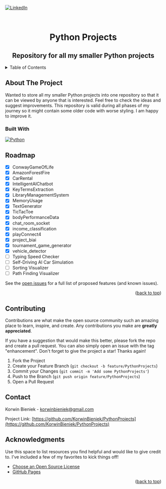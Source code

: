 <a name="readme-top"></a>

[![LinkedIn][linkedin-shield]][linkedin-url]


<br />
<div align="center">
  <a href="https://github.com/KorwinBieniek/PythonProjects">
<!--     <img src="images/logo.png" alt="Logo" width="80" height="80"> -->
  </a>

  <h1 align="center">Python Projects</h1>

  <h2>
    Repository for all my smaller Python projects
    <br />
  </h2>
</div>


<details>
  <summary>Table of Contents</summary>
  <ol>
    <li>
      <a href="#about-the-project">About The Project</a>
      <ul>
        <li><a href="#built-with">Built With</a></li>
      </ul>
    </li>
    <li><a href="#roadmap">Roadmap</a></li>
    <li><a href="#contributing">Contributing</a></li>
    <li><a href="#contact">Contact</a></li>
    <li><a href="#acknowledgments">Acknowledgments</a></li>
  </ol>
</details>



## About The Project

<!-- [![Product Name Screen Shot][product-screenshot]](https://example.com) -->

Wanted to store all my smaller Python projects into one repository so that it can be viewed by anyone that is interested. Feel free to check the ideas and suggest improvements. This repository is valid during all phases of my journey so it might contain some older code with worse styling. I am happy to improve it.



### Built With

[![Python][Python]][Python-img]

## Roadmap

- [x] ConwayGameOfLife
- [x] AmazonForestFire
- [x] CarRental
- [x] IntelligentAIChatbot
- [x] KeyTermsExtraction
- [x] LibraryManagementSystem
- [x] MemoryUsage
- [x] TextGenerator
- [x] TicTacToe
- [x] bodyPerformanceData
- [x] chat_room_socket
- [x] income_classification
- [x] playConnect4
- [x] project_biai
- [x] tournament_game_generator
- [x] vehicle_detector
- [ ] Typing Speed Checker
- [ ] Self-Driving AI Car Simulation
- [ ] Sorting Visualizer
- [ ] Path Finding Visualizer

See the [open issues](https://github.com/KorwinBieniek/PythonProjects/issues) for a full list of proposed features (and known issues).

<p align="right">(<a href="#readme-top">back to top</a>)</p>



## Contributing

Contributions are what make the open source community such an amazing place to learn, inspire, and create. Any contributions you make are **greatly appreciated**.

If you have a suggestion that would make this better, please fork the repo and create a pull request. You can also simply open an issue with the tag "enhancement".
Don't forget to give the project a star! Thanks again!

1. Fork the Project
2. Create your Feature Branch (`git checkout -b feature/PythonProjects`)
3. Commit your Changes (`git commit -m 'Add some PythonProjects'`)
4. Push to the Branch (`git push origin feature/PythonProjects`)
5. Open a Pull Request



## Contact

Korwin Bieniek - korwinbieniek@gmail.com

Project Link: [https://github.com/KorwinBieniek/PythonProjects](https://github.com/KorwinBieniek/PythonProjects)


## Acknowledgments

Use this space to list resources you find helpful and would like to give credit to. I've included a few of my favorites to kick things off!

* [Choose an Open Source License](https://choosealicense.com)
* [GitHub Pages](https://pages.github.com)

<p align="right">(<a href="#readme-top">back to top</a>)</p>

[linkedin-shield]: https://img.shields.io/badge/-LinkedIn-black.svg?style=for-the-badge&logo=linkedin&colorB=555
[linkedin-url]: https://www.linkedin.com/in/korwin-bieniek-14737b1ab/
<!-- [product-screenshot]: images/screenshot.png -->
[Python]: https://www.python.org/static/img/python-logo.png
[Python-img]: https://www.python.org/


